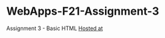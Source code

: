 # WebApps-F21-Assignment-3
Assignment 3 - Basic HTML
[Hosted at]("https://44-563-webapps-f21.github.io/webapps-f21-assignment-3-pragnareddy79/")